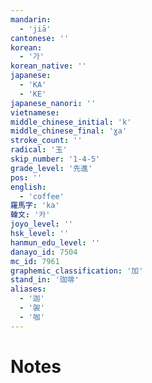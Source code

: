 ```yaml
---
mandarin:
  - 'jiā'
cantonese: ''
korean:
  - '가'
korean_native: ''
japanese:
  - 'KA'
  - 'KE'
japanese_nanori: ''
vietnamese:
middle_chinese_initial: 'k'
middle_chinese_final: 'ɣa'
stroke_count: ''
radical: '玉'
skip_number: '1-4-5'
grade_level: '先進'
pos: ''
english:
  - 'coffee'
羅馬字: 'ka'
韓文: '카'
joyo_level: ''
hsk_level: ''
hanmun_edu_level: ''
danayo_id: 7504
mc_id: 7961
graphemic_classification: '加'
stand_in: '珈啡'
aliases:
  - '迦'
  - '袈'
  - '咖'
---
```


# Notes
